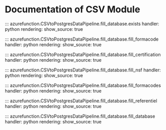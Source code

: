 # Documentation of CSV Module

::: azurefunction.CSVtoPostgresDataPipeline.fill_database.exists
    handler: python
    rendering:
      show_source: true

::: azurefunction.CSVtoPostgresDataPipeline.fill_database.fill_formacode
    handler: python
    rendering:
      show_source: true

::: azurefunction.CSVtoPostgresDataPipeline.fill_database.fill_certification
    handler: python
    rendering:
      show_source: true

::: azurefunction.CSVtoPostgresDataPipeline.fill_database.fill_nsf
    handler: python
    rendering:
      show_source: true

::: azurefunction.CSVtoPostgresDataPipeline.fill_database.fill_formacodes
    handler: python
    rendering:
      show_source: true

::: azurefunction.CSVtoPostgresDataPipeline.fill_database.fill_referentiel
    handler: python
    rendering:
      show_source: true

::: azurefunction.CSVtoPostgresDataPipeline.fill_database.fill_database
    handler: python
    rendering:
      show_source: true
